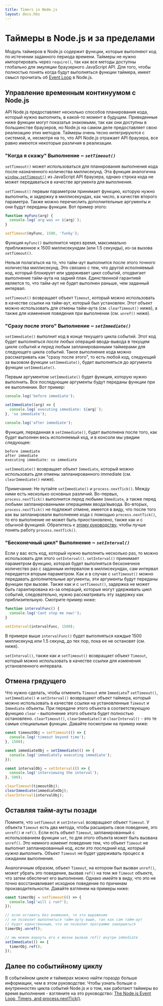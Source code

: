 ```yaml
---
title: Timers in Node.js
layout: docs.hbs
---
```


# Таймеры в Node.js и за пределами

Модуль таймеров в Node.js содержит функции, которые выполняют код по истечении заданного периода времени. Таймеры не нужно импортировать через `require()`, так как все методы доступны глобально для эмуляции браузерного JavaScript API. Для того, чтобы полностью понять когда будут выполняться функции таймера, имеет смысл прочитать об [Event Loop](/en/docs/guides/event-loop-timers-and-nexttick/) в Node.js.

## Управление временным континуумом с Node.js

API Node.js предоставляет несколько способов планирования кода, который нужно выполнить, в какой-то момент в будущем. Приведенные ниже функции могут показатья знакомыми, так как они доступны в большинстве браузеров, но Node.js на самом деле предоставляет свою реализацию этих методов. Таймеры очень тесно интегрируются с системой, и, несмотря на то, что API Node.js отражает API браузера, все равно имеются некоторые различия в реализации.

### "Когда я скажу" Выполнение ~ *`setTimeout()`*

`setTimeout()` может использоваться для планирования выполнения кода после назначенного количества миллисекунд. Эта функция аналогична [`window.setTimeout()`](https://developer.mozilla.org/en-US/docs/Web/API/WindowTimers/setTimeout) из JavaScript API браузера, однако строка кода не может передаваться в качестве аргумента для выполнения.

`setTimeout()` первым параметром принимает функцию, которую нужно выполнить, и задержку в миллисекундах, как число, в качестве второго параметра. Также можно перечислить дополнительные аргументы и они будут переданы функции. Вот пример этого:

```js
function myFunc(arg) {
  console.log(`arg was => ${arg}`);
}

setTimeout(myFunc, 1500, 'funky');
```

Функция `myFunc()` выполнится через время, максимально приближенное к 1500 миллисекундам (или 1.5 секунды), из-за вызова `setTimeout()`.

Нельзя полагаться на то, что тайм-аут выполнится после этого *точного* количества миллисекунд. Это связано с тем, что другой исполняемый код, который блокирует или удерживает цикл событий, отодвигает выполнение тайм-аута на задний план. *Единственной* гарантией является то, что тайм-аут не будет выполнен раньше, чем заданный интервал.

`setTimeout()` возвращает объект `Timeout`, который можно использовать в качестве ссылки на тайм-аут, который был установлен. Этот объект можно использовать для отмены тайм-аута (см. `clearTimeout()` ниже), а также для изменения поведения при выполнении (см. `unref()` ниже).

### "Сразу после этого" Выполнение ~ *`setImmediate()`*

`setImmediate()` выполнит код в конце текущего цикла событий. Этот код будет выполняться *после* любых операций ввода-вывода в текущем цикле событий и *перед* любым запланированными таймерами для следующего цикла событий. Такое выполнение кода можно рассматривать как "сразу после этого", то есть любой код, следующий за вызовом функции `setImmediate()`, будет выполняться до аргумента функции `setImmediate()`.

Первым аргументом `setImmediate()` будет функция, которую нужно выполнить. Все последующие аргументы будут переданы функции при ее выполнении. Вот пример:

```js
console.log('before immediate');

setImmediate((arg) => {
  console.log(`executing immediate: ${arg}`);
}, 'so immediate');

console.log('after immediate');
```

Функция, переданная в `setImmediate()`, будет выполнена после того, как будет выполнен весь исполняемый код, и в консоли мы увидим следующее:

```
before immediate
after immediate
executing immediate: so immediate
```

`setImmediate()` возвращает объект `Immediate`, который можно использовать для отмены запланированного immediate (см. `clearImmediate()` ниже).

Примечание: Не путайте `setImmediate()` и `process.nextTick()`. Между ними есть несколько основных различий. Во-первых, `process.nextTick()` выполнится *перед* любыми `Immediate`, а также перед любыми запланированными операциями ввода/вывода. Во-вторых, `process.nextTick()` не подлежит отмене, имеется в виду, что после того как вы запланировали выполнение кода с помощью `process.nextTick()`, то его выполнение не может быть приостановлено, также как и с обычной функцией. Обратитесь к [этому руководству](/en/docs/guides/event-loop-timers-and-nexttick/#process-nexttick), чтобы лучше понять работу `process.nextTick()`.

### "Бесконечный цикл" Выполнение ~ *`setInterval()`*

Если у вас есть код, который нужно выполнить несколько раз, то можно использовать для этого `setInterval()`. `setInterval()` принимает параметром функцию, которая будет выполняться бесконечное количество раз с заданным интервалом в миллисекундах, сам интервал передается вторым параметром. Как и в случае с `setTimeout()` можно передавать дополнительные аргументы, эти аргументы будут переданы функции при вызове. Также как и с `setTimeout()`, задержка не может быть гарантирована из-за операций, которые могут удерживать цикл событий, следовательно, нужно рассматривать эту задержку как приблизительную. Смотрите пример ниже:

```js
function intervalFunc() {
  console.log('Cant stop me now!');
}

setInterval(intervalFunc, 1500);
```

В примере выше `intervalFunc()` будет выполняться каждые 1500 миллисекунд или 1.5 секунд, до тех пор, пока ее не остановят (см. ниже).

`setInterval()`, также как и `setTimeout()` возвращает объект `Timeout`, который можно использовать в качестве ссылки для изменения установленного интервала.

## Отмена грядущего

Что нужно сделать, чтобы отменить `Timeout` или `Immediate`? `setTimeout()`, `setImmediate()` и `setInterval()` возвращают объект таймера, который можно использовать в качестве ссылки на установленные `Timeout` и `Immediate` объекты. При передаче этого объекта в соответствующую функцию `clear` - выполнение этого объекта будет полностью остановлено. `clearTimeout()`, `clearImmediate()` и `clearInterval()` - это те самые специальные функции. Давайте посмотрим на пример ниже:

```js
const timeoutObj = setTimeout(() => {
  console.log('timeout beyond time');
}, 1500);

const immediateObj = setImmediate(() => {
  console.log('immediately executing immediate');
});

const intervalObj = setInterval(() => {
  console.log('interviewing the interval');
}, 500);

clearTimeout(timeoutObj);
clearImmediate(immediateObj);
clearInterval(intervalObj);
```

## Оставляя тайм-ауты позади

Помните, что `setTimeout` и `setInterval` возвращают объект `Timeout`. У объекта `Timeout` есть два метода, чтобы расширить свое поведение, это `unref()` и `ref()`. Если есть объект `Timeout`, запланированный с использованием функции `set`, то для этого объекта может быть вызвана `unref()`. Это немного изменит поведение тем, что объект `Timeout` не выполнит запланированный код, *если это последний код, который нужно выполнить*. Объект `Timeout` не будет удерживать процесс в ожидании выполнения.

Аналогичным образом, объект `Timeout`, на котором был вызван `unref()`, может убрать это поведение, вызвав `ref()` на том же `Timeout` объекте, что затем обеспечит его выполнение. Однако имейте в виду, что это не *точно* восстанавливает исходное поведение по причинам производительности. Давайте взглянем на примеры ниже:

```js
const timerObj = setTimeout(() => {
  console.log('will i run?');
});

// если оставить без внимания, то это выражение
// не позволит выполниться тайм-ауту выше, так как сам тайм-аут
// будет единственным, что не позволит программе завершиться
timerObj.unref();

// мы можем вернуть его к жизни вызвав ref() внутри immediate
setImmediate(() => {
  timerObj.ref();
});
```

## Далее по событийному циклу

В событийном цикле и таймерах можно найти гораздо больше информации, чем в этом руководстве. Чтобы узнать больше о внутренностях цикла событий Node.js и о том, как работают таймеры во время выполнения - взгляните на это руководство: [The Node.js Event Loop, Timers, and process.nextTick()](/en/docs/guides/event-loop-timers-and-nexttick/).
